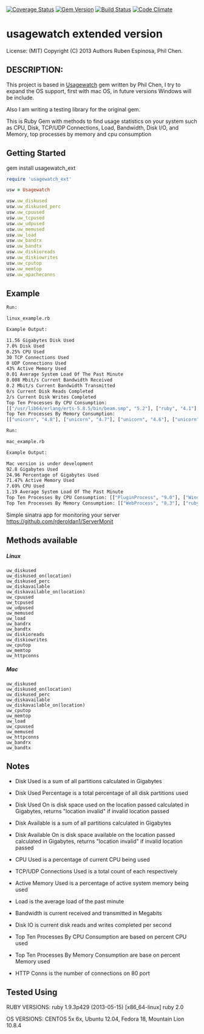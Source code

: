 [![Coverage Status](https://coveralls.io/repos/rderoldan1/usagewatch_ext/badge.png)](https://coveralls.io/r/rderoldan1/usagewatch_ext)
[![Gem Version](https://badge.fury.io/rb/usagewatch_ext.png)](http://badge.fury.io/rb/usagewatch_ext)
[![Build Status](https://travis-ci.org/rderoldan1/usagewatch_ext.png?branch=master)](https://travis-ci.org/rderoldan1/usagewatch_ext)
[![Code Climate](https://codeclimate.com/github/rderoldan1/usagewatch_ext.png)](https://codeclimate.com/github/rderoldan1/usagewatch_ext)

# usagewatch extended version

License: (MIT) Copyright (C) 2013 Authors Ruben Espinosa, Phil Chen.

## DESCRIPTION:
This project is based in [Usagewatch](https://github.com/rderoldan1/nethacker/usagewatch) gem written by Phil Chen, I try to expand the OS support, first with mac OS,
in future versions Windows will be include.

Also I am writing a testing library for the original gem.

This is Ruby Gem with methods to find usage statistics on your system such as CPU, Disk, TCP/UDP Connections, Load,
Bandwidth, Disk I/O, and Memory, top processes by memory and cpu consumption

## Getting Started

gem install usagewatch_ext

```ruby
require 'usagewatch_ext'

usw = Usagewatch

usw.uw_diskused
usw.uw_diskused_perc
usw.uw_cpuused
usw.uw_tcpused
usw.uw_udpused
usw.uw_memused
usw.uw_load
usw.uw_bandrx
usw.uw_bandtx
usw.uw_diskioreads
usw.uw_diskiowrites
usw.uw_cputop
usw.uw_memtop
usw.uw_apacheconns
```

## Example

```bash
Run:

linux_example.rb

Example Output:

11.56 Gigabytes Disk Used
7.0% Disk Used
0.25% CPU Used
30 TCP Connections Used
0 UDP Connections Used
43% Active Memory Used
0.01 Average System Load Of The Past Minute
0.008 Mbit/s Current Bandwidth Received
0.2 Mbit/s Current Bandwidth Transmitted
0/s Current Disk Reads Completed
2/s Current Disk Writes Completed
Top Ten Processes By CPU Consumption:
[["/usr/lib64/erlang/erts-5.8.5/bin/beam.smp", "5.2"], ["ruby", "4.1"], ["ps", "2.0"], ["abrt-dump-oops", "0.8"], ["aoe_ktio", "0.7"], ["aoe_tx", "0.4"], ["ata_sff", "0.2"], ["auditd", "0.1"], ["awk", "0.1"], ["-bash", "0.1"]]
Top Ten Processes By Memory Consumption:
[["unicorn", "4.8"], ["unicorn", "4.7"], ["unicorn", "4.6"], ["unicorn", "4.6"], ["unicorn", "4.5"], ["unicorn", "4.5"], ["unicorn", "4.3"], ["unicorn", "4.3"], ["unicorn", "4.2"], ["/usr/lib64/erlang/erts-5.8.5/bin/beam.smp", "4.0"]]
```

```bash
Run:

mac_example.rb

Example Output:

Mac version is under development
92.8 Gigabytes Used
24.96 Percentage of Gigabytes Used
71.47% Active Memory Used
7.69% CPU Used
1.19 Average System Load Of The Past Minute
Top Ten Processes By CPU Consumption: [["PluginProcess", "9.0"], ["WindowServer", "2.7"], ["iPhoto", "1.2"], ["Terminal", "1.0"], ["rubymine", "0.5"], ["SystemUIServer", "0.1"], ["(scanunit)", "0.0"], ["(scanunit)", "0.0"], ["(scanunit)", "0.0"], ["(scanunit)", "0.0"]]
Top Ten Processes By Memory Consumption: [["WebProcess", "8.3"], ["rubymine", "6.4"], ["Safari", "2.0"], ["iPhoto", "1.8"], ["Mail", "1.7"], ["mds", "1.6"], ["ruby", "1.5"], ["WindowServer", "1.3"], ["PluginProcess", "1.2"], ["GitHub", "1.1"]]
```

Simple sinatra app for monitoring your server
https://github.com/rderoldan1/ServerMonit

## Methods available

##### Linux
    uw_diskused
    uw_diskused_on(location)
    uw_diskused_perc
    uw_diskavailable
    uw_diskavailable_on(location)
    uw_cpuused
    uw_tcpused
    uw_udpused
    uw_memused
    uw_load
    uw_bandrx
    uw_bandtx
    uw_diskioreads
    uw_diskiowrites
    uw_cputop
    uw_memtop
    uw_httpconns

##### Mac
    uw_diskused
    uw_diskused_on(location)
    uw_diskused_perc
    uw_diskavailable
    uw_diskavailable_on(location)
    uw_cputop
    uw_memtop
    uw_load
    uw_cpuused
    uw_memused
    uw_httpconns
    uw_bandrx
    uw_bandtx


## Notes

* Disk Used is a sum of all partitions calculated in Gigabytes

* Disk Used Percentage is a total percentage of all disk partitions used

* Disk Used On is disk space used on the location passed calculated in Gigabytes, returns "location invalid" if invalid location passed

* Disk Available is a sum of all partitions calculated in Gigabytes

* Disk Available On is disk space available on the location passed calculated in Gigabytes, returns "location invalid" if invalid location passed

* CPU Used is a percentage of current CPU being used

* TCP/UDP Connections Used is a total count of each respectively

* Active Memory Used is a percentage of active system memory being used

* Load is the average load of the past minute

* Bandwidth is current received and transmitted in Megabits

* Disk IO is current disk reads and writes completed per second

* Top Ten Processes By CPU Consumption are based on percent CPU used

* Top Ten Processes By Memory Consumption are base on percent Memory used

* HTTP Conns is the number of connections on 80 port


## Tested Using

RUBY VERSIONS:
ruby 1.9.3p429 (2013-05-15) [x86_64-linux]
ruby 2.0

OS VERSIONS:
CENTOS 5x 6x, Ubuntu 12.04, Fedora 18, Mountain Lion 10.8.4

